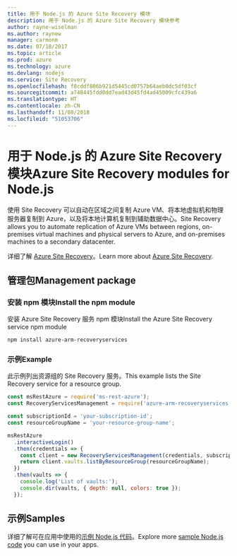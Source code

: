 ```yaml
---
title: 用于 Node.js 的 Azure Site Recovery 模块
description: 用于 Node.js 的 Azure Site Recovery 模块参考
author: rayne-wiselman
ms.author: raynew
manager: carmonm
ms.date: 07/18/2017
ms.topic: article
ms.prod: azure
ms.technology: azure
ms.devlang: nodejs
ms.service: Site Recovery
ms.openlocfilehash: f8cddf806b921d5445cd0757b64aeb0dc5df03cf
ms.sourcegitcommit: a748445fdd0dd7ead43d45fd4ad45009cfc439a6
ms.translationtype: HT
ms.contentlocale: zh-CN
ms.lasthandoff: 11/08/2018
ms.locfileid: "51053706"
---
```

# <a name="azure-site-recovery-modules-for-nodejs"></a><span data-ttu-id="0e422-103">用于 Node.js 的 Azure Site Recovery 模块</span><span class="sxs-lookup"><span data-stu-id="0e422-103">Azure Site Recovery modules for Node.js</span></span>

<span data-ttu-id="0e422-104">使用 Site Recovery 可以自动在区域之间复制 Azure VM、将本地虚拟机和物理服务器复制到 Azure，以及将本地计算机复制到辅助数据中心。</span><span class="sxs-lookup"><span data-stu-id="0e422-104">Site Recovery allows you to automate replication of Azure VMs between regions, on-premises virtual machines and physical servers to Azure, and on-premises machines to a secondary datacenter.</span></span>

<span data-ttu-id="0e422-105">详细了解 [Azure Site Recovery](https://docs.microsoft.com/azure/site-recovery/site-recovery-overview)。</span><span class="sxs-lookup"><span data-stu-id="0e422-105">Learn more about [Azure Site Recovery](https://docs.microsoft.com/azure/site-recovery/site-recovery-overview).</span></span>

## <a name="management-package"></a><span data-ttu-id="0e422-106">管理包</span><span class="sxs-lookup"><span data-stu-id="0e422-106">Management package</span></span>

### <a name="install-the-npm-module"></a><span data-ttu-id="0e422-107">安装 npm 模块</span><span class="sxs-lookup"><span data-stu-id="0e422-107">Install the npm module</span></span>

<span data-ttu-id="0e422-108">安装 Azure Site Recovery 服务 npm 模块</span><span class="sxs-lookup"><span data-stu-id="0e422-108">Install the Azure Site Recovery service npm module</span></span>

```bash
npm install azure-arm-recoveryservices
```

### <a name="example"></a><span data-ttu-id="0e422-109">示例</span><span class="sxs-lookup"><span data-stu-id="0e422-109">Example</span></span>

<span data-ttu-id="0e422-110">此示例列出资源组的 Site Recovery 服务。</span><span class="sxs-lookup"><span data-stu-id="0e422-110">This example lists the Site Recovery service for a resource group.</span></span>

```javascript
const msRestAzure = require('ms-rest-azure');
const RecoveryServicesManagement = require('azure-arm-recoveryservices');

const subscriptionId = 'your-subscription-id';
const resourceGroupName = 'your-resource-group-name';

msRestAzure
  .interactiveLogin()
  .then(credentials => {
    const client = new RecoveryServicesManagement(credentials, subscriptionId);
    return client.vaults.listByResourceGroup(resourceGroupName);
  })
  .then(vaults => {
    console.log('List of vaults:');
    console.dir(vaults, { depth: null, colors: true });
  });
```

## <a name="samples"></a><span data-ttu-id="0e422-111">示例</span><span class="sxs-lookup"><span data-stu-id="0e422-111">Samples</span></span>

<span data-ttu-id="0e422-112">详细了解可在应用中使用的[示例 Node.js 代码](https://azure.microsoft.com/resources/samples/?platform=nodejs)。</span><span class="sxs-lookup"><span data-stu-id="0e422-112">Explore more [sample Node.js code](https://azure.microsoft.com/resources/samples/?platform=nodejs) you can use in your apps.</span></span>
